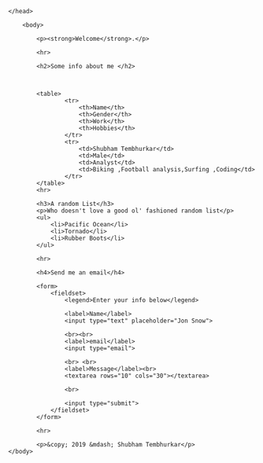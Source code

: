 
    
    </head>

        <body>
            
            <p><strong>Welcome</strong>.</p>
            
            <hr>
            
            <h2>Some info about me </h2>
            
    
    
            <table>
                    <tr>
                        <th>Name</th>
                        <th>Gender</th>
                        <th>Work</th>
                        <th>Hobbies</th>
                    </tr>
                    <tr>
                        <td>Shubham Tembhurkar</td>
                        <td>Male</td>
                        <td>Analyst</td>
                        <td>Biking ,Football analysis,Surfing ,Coding</td>
                    </tr>
            </table>
            <hr>
            
            <h3>A random List</h3>
            <p>Who doesn't love a good ol' fashioned random list</p>
            <ul>
                <li>Pacific Ocean</li>
                <li>Tornado</li>
                <li>Rubber Boots</li>
            </ul>
            
            <hr>
            
            <h4>Send me an email</h4>
            
            <form>
                <fieldset>
                    <legend>Enter your info below</legend>
                
                    <label>Name</label>
                    <input type="text" placeholder="Jon Snow">
                
                    <br><br>
                    <label>email</label>
                    <input type="email">
                
                    <br> <br>
                    <label>Message</label><br>
                    <textarea rows="10" cols="30"></textarea>
                
                    <br>
                
                    <input type="submit">
                </fieldset>
            </form>
            
            <hr>
            
            <p>&copy; 2019 &mdash; Shubham Tembhurkar</p>
    </body>










